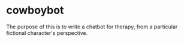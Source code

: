 # cowboybot
The purpose of this is to write a chatbot for therapy, from a particular fictional character's perspective.
